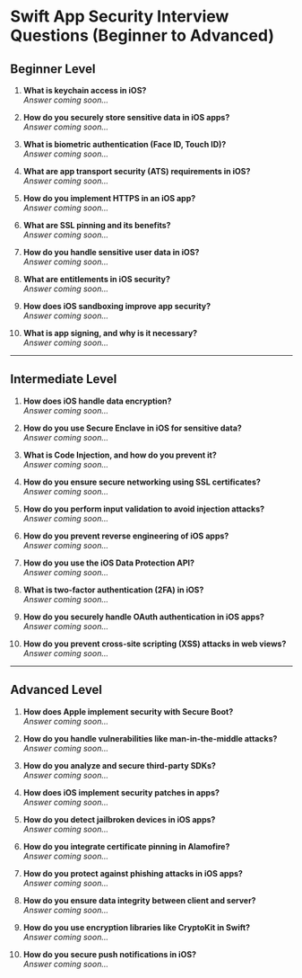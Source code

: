 # Swift App Security Interview Questions (Beginner to Advanced)

## Beginner Level
1.	**What is keychain access in iOS?**  
   *Answer coming soon...*

2.	**How do you securely store sensitive data in iOS apps?**  
   *Answer coming soon...*

3.	**What is biometric authentication (Face ID, Touch ID)?**  
   *Answer coming soon...*

4.	**What are app transport security (ATS) requirements in iOS?**  
   *Answer coming soon...*

5.	**How do you implement HTTPS in an iOS app?**  
   *Answer coming soon...*

6.	**What are SSL pinning and its benefits?**  
   *Answer coming soon...*

7.	**How do you handle sensitive user data in iOS?**  
   *Answer coming soon...*

8.	**What are entitlements in iOS security?**  
   *Answer coming soon...*

9.	**How does iOS sandboxing improve app security?**  
   *Answer coming soon...*

10.	**What is app signing, and why is it necessary?**  
   *Answer coming soon...*

---


## Intermediate Level
1.	**How does iOS handle data encryption?**  
   *Answer coming soon...*

2.	**How do you use Secure Enclave in iOS for sensitive data?**  
   *Answer coming soon...*

3.	**What is Code Injection, and how do you prevent it?**  
   *Answer coming soon...*

4.	**How do you ensure secure networking using SSL certificates?**  
   *Answer coming soon...*

5.	**How do you perform input validation to avoid injection attacks?**  
   *Answer coming soon...*

6.	**How do you prevent reverse engineering of iOS apps?**  
   *Answer coming soon...*

7.	**How do you use the iOS Data Protection API?**  
   *Answer coming soon...*

8.	**What is two-factor authentication (2FA) in iOS?**  
   *Answer coming soon...*

9.	**How do you securely handle OAuth authentication in iOS apps?**  
   *Answer coming soon...*

10.	**How do you prevent cross-site scripting (XSS) attacks in web views?**  
   *Answer coming soon...*

---


## Advanced Level
1.	**How does Apple implement security with Secure Boot?**  
   *Answer coming soon...*

2.	**How do you handle vulnerabilities like man-in-the-middle attacks?**  
   *Answer coming soon...*

3.	**How do you analyze and secure third-party SDKs?**  
   *Answer coming soon...*

4.	**How does iOS implement security patches in apps?**  
   *Answer coming soon...*

5.	**How do you detect jailbroken devices in iOS apps?**  
   *Answer coming soon...*

6.	**How do you integrate certificate pinning in Alamofire?**  
   *Answer coming soon...*

7.	**How do you protect against phishing attacks in iOS apps?**  
   *Answer coming soon...*

8.	**How do you ensure data integrity between client and server?**  
   *Answer coming soon...*

9.	**How do you use encryption libraries like CryptoKit in Swift?**  
   *Answer coming soon...*

10.	**How do you secure push notifications in iOS?**  
   *Answer coming soon...*
